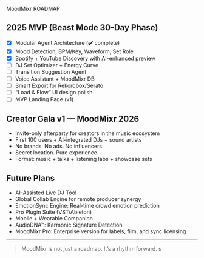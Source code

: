 MoodMixr ROADMAP

## 2025 MVP (Beast Mode 30-Day Phase)
- [x] Modular Agent Architecture (✔️ complete)
- [x] Mood Detection, BPM/Key, Waveform, Set Role
- [x] Spotify + YouTube Discovery with AI-enhanced preview
- [ ] DJ Set Optimizer + Energy Curve
- [ ] Transition Suggestion Agent
- [ ] Voice Assistant + MoodMixr DB
- [ ] Smart Export for Rekordbox/Serato
- [ ] “Load & Flow” UI design polish
- [ ] MVP Landing Page (v1)

## Creator Gala v1 — MoodMixr 2026
- Invite-only afterparty for creators in the music ecosystem
- First 100 users + AI-integrated DJs + sound artists
- No brands. No ads. No influencers.
- Secret location. Pure experience.
- Format: music + talks + listening labs + showcase sets

## Future Plans
- AI-Assisted Live DJ Tool
- Global Collab Engine for remote producer synergy
- EmotionSync Engine: Real-time crowd emotion prediction
- Pro Plugin Suite (VST/Ableton)
- Mobile + Wearable Companion
- AudioDNA™: Karmonic Signature Detection
- MoodMixr Pro: Enterprise version for labels, film, and sync licensing

---

> MoodMixr is not just a roadmap. It’s a rhythm forward.
s